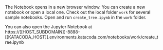 
The Notebook opens in a new browser window. You can create a new notebook or open a local one. Check out the local folder `work` for several sample notebooks. Open and run `create_tree.ipynb` in the `work` folder.


You can also open the Jupyter Notebook at https://[[HOST_SUBDOMAIN]]-8888-[[KATACODA_HOST]].environments.katacoda.com/notebooks/work/create_tree.ipynb